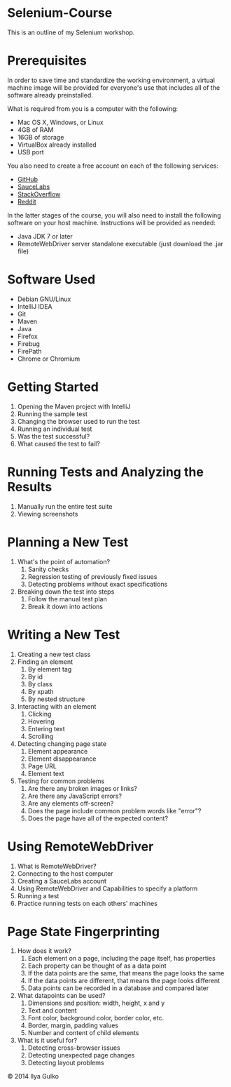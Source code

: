 Selenium-Course
===============
This is an outline of my Selenium workshop.

Prerequisites
=============
In order to save time and standardize the working environment, a virtual machine image will be provided for everyone's use that includes all of the software already preinstalled.

What is required from you is a computer with the following:

* Mac OS X, Windows, or Linux
* 4GB of RAM
* 16GB of storage
* VirtualBox already installed
* USB port

You also need to create a free account on each of the following services:

* [GitHub](http://www.github.com/)
* [SauceLabs](http://www.saucelabs.com/)
* [StackOverflow](http://www.stackoverflow.com/)
* [Reddit](http://www.reddit.com/)

In the latter stages of the course, you will also need to install the following software on your host machine. Instructions will be provided as needed:

* Java JDK 7 or later
* RemoteWebDriver server standalone executable (just download the .jar file)

Software Used
=============
* Debian GNU/Linux
* IntelliJ IDEA
* Git
* Maven
* Java
* Firefox
* Firebug
* FirePath
* Chrome or Chromium

Getting Started
===============
1. Opening the Maven project with IntelliJ
2. Running the sample test
3. Changing the browser used to run the test
4. Running an individual test
5. Was the test successful?
6. What caused the test to fail?

Running Tests and Analyzing the Results
=======================================
1. Manually run the entire test suite
2. Viewing screenshots

Planning a New Test
===================
1. What's the point of automation?
    1. Sanity checks
    2. Regression testing of previously fixed issues
    3. Detecting problems without exact specifications
2. Breaking down the test into steps
    1. Follow the manual test plan
    2. Break it down into actions

Writing a New Test
==================
1. Creating a new test class
2. Finding an element
    1. By element tag
    2. By id
    3. By class
    4. By xpath
    5. By nested structure
3. Interacting with an element
    1. Clicking
    2. Hovering
    3. Entering text
    4. Scrolling
4. Detecting changing page state
    1. Element appearance
    2. Element disappearance
    3. Page URL
    4. Element text
5. Testing for common problems
    1. Are there any broken images or links?
    2. Are there any JavaScript errors?
    3. Are any elements off-screen?
    4. Does the page include common problem words like "error"?
    5. Does the page have all of the expected content?

Using RemoteWebDriver
=====================
1. What is RemoteWebDriver?
2. Connecting to the host computer
3. Creating a SauceLabs account
4. Using RemoteWebDriver and Capabilities to specify a platform
5. Running a test
6. Practice running tests on each others' machines

Page State Fingerprinting
=========================
1. How does it work?
    1. Each element on a page, including the page itself, has properties
    2. Each property can be thought of as a data point
    3. If the data points are the same, that means the page looks the same
    4. If the data points are different, that means the page looks different
    5. Data points can be recorded in a database and compared later
2. What datapoints can be used?
    1. Dimensions and position: width, height, x and y
    2. Text and content
    3. Font color, background color, border color, etc.
    4. Border, margin, padding values
    5. Number and content of child elements
3. What is it useful for?
    1. Detecting cross-browser issues
    2. Detecting unexpected page changes
    3. Detecting layout problems

&copy; 2014 Ilya Gulko